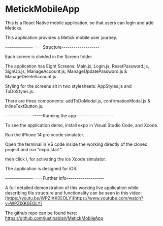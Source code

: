 # MetickMobileApp
This is a React Native mobile application, so that users can login and add Meticks.

This application provides a Metick mobile user journey.

-------------------Structure------------------- 

Each screen is divided in the Screen folder

The application has Eight Screens: Main.js, Login.js, ResetPassword.js, SignUp.js, ManageAccount.js, ManageUpdatePassword.js & ManageDeleteAccount.js

Styling for the screens sit in two stylesheets: AppStyles.js and ToDoStyles.js.  

There are three components: addToDoModal.js, confirmationModal.js & inlineTextButton.js.



-------------------Running the app------------------- 


To see the application demo, install expo in Visual Studio Code, and Xcode.

Run the iPhone 14 pro xcode simulator.

Open the terminal in VS code inside the working directly of the cloned project and run "expo start"

then click i, for activating the ios Xcode simulator.

The application is designed for iOS.



-------------------Further info------------------- 

A full detailed demonstration of this working live application while describing  file structure and functionality 
can be seen in this video: [https://youtu.be/WPZIXK0EOLY](https://www.youtube.com/watch?v=WPZIXK0EOLY)


The github repo can be found here: https://github.com/justinablair/MetickMobileApp
